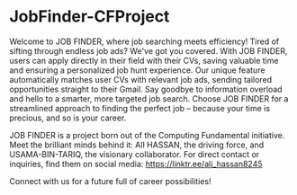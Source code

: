 # JobFinder-CFProject

Welcome to JOB FINDER, where job searching meets efficiency! Tired of sifting through 
endless job ads? We've got you covered. With JOB FINDER, users can apply directly in their 
field with their CVs, saving valuable time and ensuring a personalized job hunt experience. 
Our unique feature automatically matches user CVs with relevant job ads, sending tailored 
opportunities straight to their Gmail. Say goodbye to information overload and hello to a 
smarter, more targeted job search. Choose JOB FINDER for a streamlined approach to finding 
the perfect job – because your time is precious, and so is your career.

JOB FINDER is a project born out of the Computing Fundamental initiative. Meet the 
brilliant minds behind it: AlI HASSAN, the driving force, and USAMA-BIN-TARIQ, the 
visionary collaborator. For direct contact or inquiries, find them on social media: 
https://linktr.ee/ali_hassan8245

Connect with us for a future full of career possibilities!
